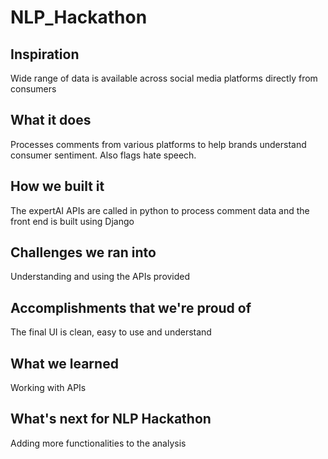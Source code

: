 # NLP_Hackathon

## Inspiration
Wide range of data is available across social media platforms directly from consumers

## What it does
Processes comments from various platforms to help brands understand consumer sentiment. Also flags hate speech.

## How we built it
The expertAI APIs are called in python to process comment data and the front end is built using Django
  
## Challenges we ran into
Understanding and using the APIs provided

## Accomplishments that we're proud of
The final UI is clean, easy to use and understand

## What we learned
Working with APIs

## What's next for NLP Hackathon
Adding more functionalities to the analysis
